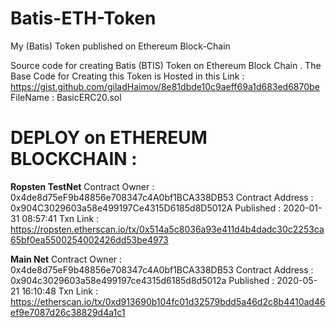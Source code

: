 # Batis-ETH-Token
My (Batis) Token published on Ethereum Block-Chain 

Source code for creating Batis (BTIS) Token on Ethereum Block Chain .
The Base Code for Creating this Token is Hosted in this Link :
https://gist.github.com/giladHaimov/8e81dbde10c9aeff69a1d683ed6870be   
FileName : BasicERC20.sol

# DEPLOY on ETHEREUM BLOCKCHAIN :

**Ropsten TestNet**
   Contract Owner : 0x4de8d75eF9b48856e708347c4A0bf1BCA338DB53
   Contract Address : 0x904C3029603a58e499197Ce4315D6185d8D5012A
   Published : 2020-01-31  08:57:41
   Txn Link : https://ropsten.etherscan.io/tx/0x514a5c8036a93e411d4b4dadc30c2253ca65bf0ea5500254002426dd53be4973
   
**Main Net**
   Contract Owner : 0x4de8d75eF9b48856e708347c4A0bf1BCA338DB53
   Contract Address : 0x904c3029603a58e499197ce4315d6185d8d5012a
   Published : 2020-05-21  16:10:48
   Txn Link : https://etherscan.io/tx/0xd913690b104fc01d32579bdd5a46d2c8b4410ad46ef9e7087d26c38829d4a1c1
   

